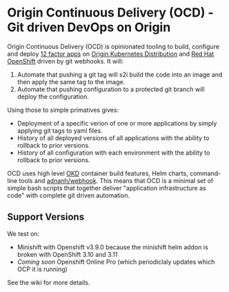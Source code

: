 # Origin Continuous Delivery (OCD) - Git driven DevOps on Origin

Origin Continuous Delivery (OCD) is opinionated tooling to build, configure and deploy [12 factor apps](http://12factor.net) on [Origin Kubernetes Distribution](https://okd.io) and [Red Hat OpenShift](https://www.openshift.com) driven by git webhooks. It will:

 1. Automate that pushing a git tag will s2i build the code into an image and then apply the same tag to the image. 
 1. Automate that pushing configuration to a protected git branch will deploy the configuration.

Using those to simple primatives gives:

 * Deployment of a specific verion of one or more applications by simply applying git tags to yaml files.
 * History of all deployed versions of all applications with the ability to rollback to prior versions.
 * History of all configuration with each environment with the ability to rollback to prior versions.
 
OCD uses high level [OKD](https://www.okd.io) container build features, Helm charts, command-line tools and [adnanh/webhook](https://github.com/adnanh/webhook). This means that OCD is a minimal set of simple bash scripts that together deliver "application infrastructure as code" with complete git driven automation. 

## Support Versions

We test on: 

 * Minishift with Openshift v3.9.0 because the minishift helm addon is broken with OpenShift 3.10 and 3.11
* *Coming soon* Openshift Online Pro (which periodiclaly updates which OCP it is running)
 
See the wiki for more details. 
